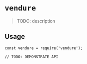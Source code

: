 # `vendure`

> TODO: description

## Usage

```
const vendure = require('vendure');

// TODO: DEMONSTRATE API
```
